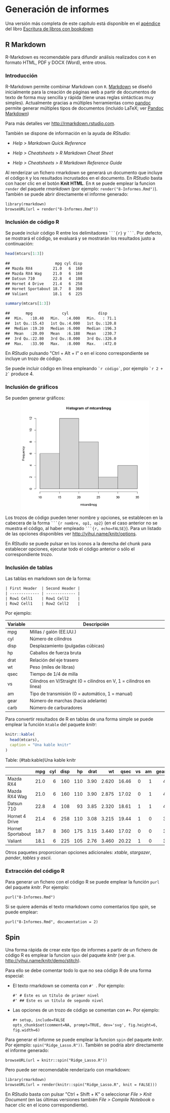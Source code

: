 Generación de informes
======================





Una versión más completa de este capítulo está disponible en el
[apéndice](https://rubenfcasal.github.io/bookdown_intro/rmarkdown.html) del libro 
[Escritura de libros con bookdown](https://rubenfcasal.github.io/bookdown_intro)

R Markdown
----------

R-Markdown es recomendable para difundir análisis realizados con `R` en formato HTML, PDF y DOCX (Word), entre otros. 

### Introducción

R-Markdown permite combinar Markdown con `R`. [Markdown](http://daringfireball.net/projects/markdown/) se diseñó inicialmente para la creación de páginas web a partir de documentos de texto de forma muy sencilla y rápida (tiene unas reglas sintácticas muy simples). Actualmente gracias a múltiples herramientas como [pandoc](http://pandoc.org/) permite generar múltiples tipos de documentos (incluido LaTeX; ver [Pandoc Markdown](http://rmarkdown.rstudio.com/authoring_pandoc_markdown.html))


Para más detalles ver <http://rmarkdown.rstudio.com>.

También se dispone de información en la ayuda de *RStudio*:

-   *Help > Markdown Quick Reference*

-   *Help > Cheatsheets > R Markdown Cheat Sheet*

-   *Help > Cheatsheets > R Markdown Reference Guide*

Al renderizar un fichero rmarkdown se generará un documento que incluye el código `R` 
y los resultados incrustados en el documento. 
En *RStudio* basta con hacer clic en el botón **Knit HTML**. 
En `R` se puede emplear la funcion `render` del paquete *rmarkdown* 
(por ejemplo: `render("8-Informes.Rmd")`).
También se puede abrir directamente el informe generado:
```
library(rmarkdown)
browseURL(url = render("8-Informes.Rmd"))
```

### Inclusión de código R

Se puede incluir código R entre los delimitadores ` ```{r} ` y ` ``` `. Por defecto, se mostrará el código, se evaluará y se mostrarán los resultados justo a continuación:

```r
head(mtcars[1:3])
```

```
##                    mpg cyl disp
## Mazda RX4         21.0   6  160
## Mazda RX4 Wag     21.0   6  160
## Datsun 710        22.8   4  108
## Hornet 4 Drive    21.4   6  258
## Hornet Sportabout 18.7   8  360
## Valiant           18.1   6  225
```

```r
summary(mtcars[1:3])
```

```
##       mpg             cyl             disp      
##  Min.   :10.40   Min.   :4.000   Min.   : 71.1  
##  1st Qu.:15.43   1st Qu.:4.000   1st Qu.:120.8  
##  Median :19.20   Median :6.000   Median :196.3  
##  Mean   :20.09   Mean   :6.188   Mean   :230.7  
##  3rd Qu.:22.80   3rd Qu.:8.000   3rd Qu.:326.0  
##  Max.   :33.90   Max.   :8.000   Max.   :472.0
```


En *RStudio* pulsando "Ctrl + Alt + I" o en el icono correspondiente se incluye un trozo de código.

Se puede incluir código en línea empleando `` `r código` ``, 
por ejemplo `` `r 2 + 2` `` produce 4.


### Inclusión de gráficos

Se pueden generar gráficos:
<img src="25-Informes_files/figure-html/figura1-1.png" width="80%" style="display: block; margin: auto;" />

Los trozos de código pueden tener nombre y opciones, se establecen en la cabecera de la forma 
` ```{r nombre, op1, op2} ` 
(en el caso anterior no se muestra el código, al haber empleado ` ```{r, echo=FALSE} `). 
Para un listado de las opciones disponibles ver <http://yihui.name/knitr/options>.

En *RStudio* se puede pulsar en los iconos a la derecha del chunk para establecer opciones, 
ejecutar todo el código anterior o sólo el correspondiente trozo.


### Inclusión de tablas

Las tablas en markdown son de la forma:
```
| First Header  | Second Header |
| ------------- | ------------- |
| Row1 Cell1    | Row1 Cell2    |
| Row2 Cell1    | Row2 Cell2    |
```
Por ejemplo:

Variable  | Descripción
--------  | -----------------------------------------------------------
mpg	  |  Millas / galón (EE.UU.) 
cyl	  |  Número de cilindros
disp  |	 Desplazamiento (pulgadas cúbicas)
hp	  |  Caballos de fuerza bruta
drat  |  Relación del eje trasero
wt    |  Peso (miles de libras)
qsec  |  Tiempo de 1/4 de milla
vs    |  Cilindros en V/Straight (0 = cilindros en V, 1 = cilindros en línea)
am    |  Tipo de transmisión (0 = automático, 1 = manual)
gear  |  Número de marchas (hacia adelante)
carb  |  Número de carburadores


Para convertir resultados de R en tablas de una forma simple se puede emplear la función `ktable` del paquete *knitr*:

```r
knitr::kable(
  head(mtcars), 
  caption = "Una kable knitr"
)
```



Table: (\#tab:kable)Una kable knitr

|                  |  mpg| cyl| disp|  hp| drat|    wt|  qsec| vs| am| gear| carb|
|:-----------------|----:|---:|----:|---:|----:|-----:|-----:|--:|--:|----:|----:|
|Mazda RX4         | 21.0|   6|  160| 110| 3.90| 2.620| 16.46|  0|  1|    4|    4|
|Mazda RX4 Wag     | 21.0|   6|  160| 110| 3.90| 2.875| 17.02|  0|  1|    4|    4|
|Datsun 710        | 22.8|   4|  108|  93| 3.85| 2.320| 18.61|  1|  1|    4|    1|
|Hornet 4 Drive    | 21.4|   6|  258| 110| 3.08| 3.215| 19.44|  1|  0|    3|    1|
|Hornet Sportabout | 18.7|   8|  360| 175| 3.15| 3.440| 17.02|  0|  0|    3|    2|
|Valiant           | 18.1|   6|  225| 105| 2.76| 3.460| 20.22|  1|  0|    3|    1|

Otros paquetes proporcionan opciones adicionales: *xtable*, *stargazer*, *pander*, *tables* y *ascii*.

### Extracción del código R

Para generar un fichero con el código R se puede emplear la función `purl` del paquete *knitr*. Por ejemplo:
```
purl("8-Informes.Rmd")
```
Si se quiere además el texto rmarkdown como comentarios tipo *spin*, se puede emplear:
```
purl("8-Informes.Rmd", documentation = 2)
```

Spin
----

Una forma rápida de crear este tipo de informes a partir de un fichero de código R es emplear la funcion 
`spin` del paquete *knitr* (ver p.e. <http://yihui.name/knitr/demo/stitch>).

Para ello se debe comentar todo lo que no sea código R de una forma especial:

-   El texto rmarkdown se comenta con `#' `. Por ejemplo:
    ```
    #' # Este es un título de primer nivel
    #' ## Este es un título de segundo nivel
    ```
-   Las opciones de un trozo de código se comentan con `#+`. Por ejemplo:
    ```
    #+ setup, include=FALSE
    opts_chunk$set(comment=NA, prompt=TRUE, dev='svg', fig.height=6, fig.width=6)
    ```

Para generar el informe se puede emplear la funcion `spin` del paquete *knitr*. Por ejemplo: `spin("Ridge_Lasso.R"))`.
También se podría abrir directamente el informe generado:
```
browseURL(url = knitr::spin("Ridge_Lasso.R"))
```
Pero puede ser recomendable renderizarlo con rmarkdown:
```
library(rmarkdown)
browseURL(url = render(knitr::spin("Ridge_Lasso.R", knit = FALSE)))
```
En *RStudio* basta con pulsar "Ctrl + Shift + K" o seleccionar *File > Knit Document* (en las últimas versiones también *File > Compile Notebook* o hacer clic en el icono correspondiente).

